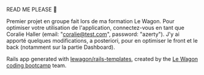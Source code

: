 READ ME PLEASE 🙏 

Premier projet en groupe fait lors de ma formation Le Wagon. 
Pour optimiser votre utilisation de l'application, connectez-vous en tant que Coralie Haller (email: "coralie@test.com", password: "azerty").
J'y ai apporté quelques modifications, a posteriori, pour en optimiser le front et le back (notamment sur la partie Dashboard).

Rails app generated with [lewagon/rails-templates](https://github.com/lewagon/rails-templates), created by the [Le Wagon coding bootcamp](https://www.lewagon.com) team.
